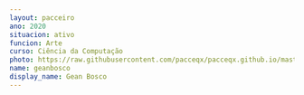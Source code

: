 ```yaml
---
layout: pacceiro
ano: 2020
situacion: ativo
funcion: Arte
curso: Ciência da Computação
photo: https://raw.githubusercontent.com/pacceqx/pacceqx.github.io/master/assets/pic/bolsistas/pacce (15).png
name: geanbosco
display_name: Gean Bosco
---
```


